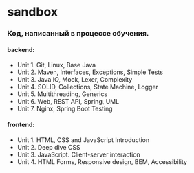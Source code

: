 # sandbox
<h3>Код, написанный в процессе обучения.</h3>
<h4>backend:</h4>
<ul>
  <li>
    Unit 1. Git, Linux, Base Java
  </li>
  <li>
    Unit 2. Maven, Interfaces, Exceptions, Simple Tests
  </li>
  <li>
    Unit 3. Java IO, Mock, Lexer, Complexity
  </li>
  <li>
    Unit 4. SOLID, Collections, State Machine, Logger
  </li>
  <li>
    Unit 5. Multithreading, Generics
  </li>
  <li>
    Unit 6. Web, REST API, Spring, UML
  </li>
  <li>
    Unit 7. Nginx, Spring Boot Testing
  </li>
</ul>
<h4>frontend:</h4>
<ul>
  <li>
    Unit 1. HTML, CSS and JavaScript Introduction
  </li>
  <li>
    Unit 2. Deep dive CSS 
  </li>
  <li>
    Unit 3. JavaScript. Client-server interaction
  </li>
  <li>
    Unit 4. HTML Forms, Responsive design, BEM, Accessibility
  </li>
</ul>
      
      
      
      
